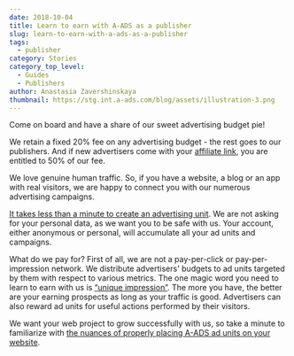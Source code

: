```yaml
---
date: 2018-10-04
title: Learn to earn with A-ADS as a publisher
slug: learn-to-earn-with-a-ads-as-a-publisher
tags:
  - publisher
category: Stories
category_top_level:
  - Guides
  - Publishers
author: Anastasia Zavershinskaya
thumbnail: https://stg.int.a-ads.com/blog/assets/illustration-3.png
---
```

Come on board and have a share of our sweet advertising budget pie! 

We retain a fixed 20% fee on any advertising budget - the rest goes to our publishers. And if new advertisers come with your [affiliate link](https://a-ads.com/blog/2018-10-04-become-our-affiliate-partner-and-take-50-of-our-fees/), you are entitled to 50% of our fee. 

We love genuine human traffic. So, if you have a website, a blog or an app with real visitors, we are happy to connect you with our numerous advertising campaigns. 

[It takes less than a minute to create an advertising unit](https://a-ads.com/ad_units/new). We are not asking for your personal data, as we want you to be safe with us. Your account, either anonymous or personal, will accumulate all your ad units and campaigns.

What do we pay for? First of all, we are not a pay-per-click or pay-per-impression network. We distribute advertisers' budgets to ad units targeted by them with respect to various metrics. The one magic word you need to learn to earn with us is [“unique impression”](https://a-ads.com/blog/2018-10-04-counting-unique-impressions/). The more you have, the better are your earning prospects as long as your traffic is good. Advertisers can also reward ad units for useful actions performed by their visitors.

We want your web project to grow successfully with us, so take a minute to familiarize with [the nuances of properly placing A-ADS ad units on your website](https://a-ads.com/blog/2019-06-17-how-to-place-an-ad-unit-code-correctly/).
